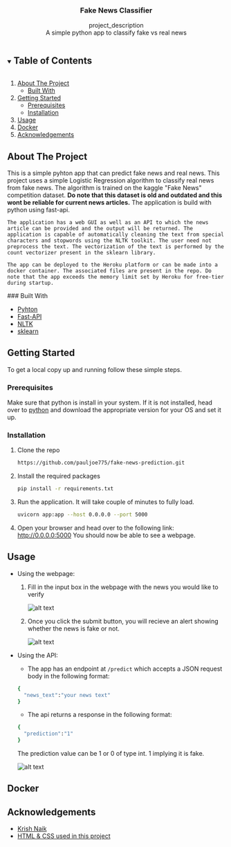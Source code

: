 <p align="center">

  <h3 align="center">Fake News Classifier</h3>

  <p align="center">
    project_description
    </br>
	A simple python app to classify fake vs real news
  </p>
</p>

<!-- TABLE OF CONTENTS -->
<details open="open">
  <summary><h2 style="display: inline-block">Table of Contents</h2></summary>
  <ol>
    <li>
      <a href="#about-the-project">About The Project</a>
      <ul>
        <li><a href="#built-with">Built With</a></li>
      </ul>
    </li>
    <li>
      <a href="#getting-started">Getting Started</a>
      <ul>
        <li><a href="#prerequisites">Prerequisites</a></li>
        <li><a href="#installation">Installation</a></li>
      </ul>
    </li>
    <li><a href="#usage">Usage</a></li>
	<li><a href="#docker">Docker</a></li>
    <li><a href="#acknowledgements">Acknowledgements</a></li>
  </ol>
</details>

<!-- ABOUT THE PROJECT -->

## About The Project

<p>
    This is a simple pyhton app that can predict fake news and real news. This project uses a simple Logistic Regression algorithm to classify real news from fake news. The algorithm is trained on the kaggle "Fake News" competition dataset. <b>Do note that this dataset is old and outdated and this wont be reliable for current news articles.</b> The application is build with python using fast-api.

    The application has a web GUI as well as an API to which the news article can be provided and the output will be returned. The application is capable of automatically cleaning the text from special characters and stopwords using the NLTK toolkit. The user need not preprocess the text. The vectorization of the text is performed by the count vectorizer present in the sklearn library.

    The app can be deployed to the Heroku platform or can be made into a docker container. The associated files are present in the repo. Do note that the app exceeds the memory limit set by Heroku for free-tier during startup.

</p>
### Built With

- [Pyhton](https://www.python.org/)
- [Fast-API](https://fastapi.tiangolo.com/)
- [NLTK](https://www.nltk.org/)
- [sklearn](https://scikit-learn.org/stable/)

<!-- GETTING STARTED -->

## Getting Started

To get a local copy up and running follow these simple steps.

### Prerequisites

Make sure that python is install in your system. If it is not installed, head over to [python](https://www.python.org/downloads/) and download the appropriate version for your OS and set it up.

### Installation

1. Clone the repo
   ```sh
   https://github.com/pauljoe775/fake-news-prediction.git
   ```
2. Install the required packages
   ```sh
   pip install -r requirements.txt
   ```
3. Run the application. It will take couple of minutes to fully load.
   ```sh
   uvicorn app:app --host 0.0.0.0 --port 5000
   ```
4. Open your browser and head over to the following link:
   http://0.0.0.0:5000
   You should now be able to see a webpage.

<!-- USAGE EXAMPLES -->

## Usage

- Using the webpage:

  1.  Fill in the input box in the webpage with the news you would like to verify

      ![alt text](https://raw.githubusercontent.com/pauljoe775/fake-news-prediction/main/screenshots/image1.jpg)

  2.  Once you click the submit button, you will recieve an alert showing whether the news is fake or not.

      ![alt text](https://raw.githubusercontent.com/pauljoe775/fake-news-prediction/main/screenshots/image2.jpg)

- Using the API:

  - The app has an endpoint at `/predict` which accepts a JSON request body in the following format:

  ```sh
  {
  	"news_text":"your news text"
  }
  ```

  - The api returns a response in the following format:

  ```sh
  {
  	"prediction":"1"
  }
  ```

  The prediction value can be 1 or 0 of type int. 1 implying it is fake.

  ![alt text](https://raw.githubusercontent.com/pauljoe775/fake-news-prediction/main/screenshots/image3.jpg)

## Docker

<!-- ACKNOWLEDGEMENTS -->

## Acknowledgements

- [Krish Naik](https://www.youtube.com/watch?v=MO5n5JaRotc)
- [HTML & CSS used in this project](https://codepen.io/krisantuswanandi/pen/KxrgeZ)
